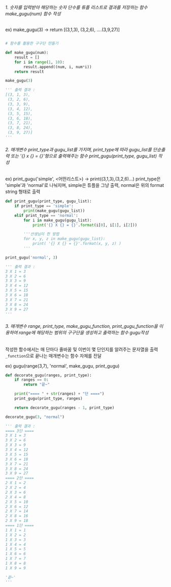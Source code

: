 ###### 1. 숫자를 입력받아 해당하는 숫자 단수를 튜플 리스트로 결과를 저장하는 함수 make_gugu(num) 함수 작성
ex) make_gugu(3) -> return [(3,1,3), (3,2,6), ....(3,9,27)]

```python

# 함수를 활용한 구구단 만들기

def make_gugu(num):
    result = []
    for i in range(1, 10):
        result.append((num, i, num*i))
    return result

make_gugu(3)

''' 출력 결과 :
[(3, 1, 3),
 (3, 2, 6),
 (3, 3, 9),
 (3, 4, 12),
 (3, 5, 15),
 (3, 6, 18),
 (3, 7, 21),
 (3, 8, 24),
 (3, 9, 27)]
'''
```

###### 2. 매개변수 print_type과 gugu_list를 가지며,  print_type에 따라 gugu_list를 단순출력 또는 '{} x {} = {}'형으로 출력해주는 함수 print_gugu(print_type, gugu_list) 작성
ex) print_gugu('simple', <어떤리스트>) -> print((3,1,3),(3,2,6)...)
print_type은 'simple'과 'normal'로 나눠지며, simple은 튜플을 그냥 출력, normal은 위의 format string 형태로 출력

```python
def print_gugu(print_type, gugu_list):
    if print_type == 'simple':
        print(make_gugu(gugu_list))
    elif print_type == 'normal':
        for i in make_gugu(gugu_list):
            print('{} X {} = {}'.format(i[0], i[1], i[2]))

        '''선생님이 한 방법
        for x, y, z in make_gugu(gugu_list):
            print( '{} X {} = {}'.format(x, y, z) )
        '''

print_gugu('normal', 3)

''' 출력 결과 :
3 X 1 = 3
3 X 2 = 6
3 X 3 = 9
3 X 4 = 12
3 X 5 = 15
3 X 6 = 18
3 X 7 = 21
3 X 8 = 24
3 X 9 = 27
'''
```

###### 3. 매개변수 range, print_type, make_gugu_function, print_gugu_function을 이용하여 range에 해당하는 범위의 구구단을 생성하고 출력하는 함수 gugu작성
작성한 함수에서는 매 단마다 줄바꿈 및 이번이 몇 단인지를 알려주는 문자열을 출력 `_function`으로 끝나는 매개변수는 함수 자체를 전달

ex) gugu(range(3,7), 'normal', make_gugu, print_gugu)

```python
def decorate_gugu(ranges, print_type):
    if ranges == 0:
        return "끝~"

    print("==== " + str(ranges) + "단 ====")
    print_gugu(print_type, ranges)

    return decorate_gugu(ranges - 1, print_type)

decorate_gugu(3, "normal")

''' 출력 결과 :
==== 3단 ====
3 X 1 = 3
3 X 2 = 6
3 X 3 = 9
3 X 4 = 12
3 X 5 = 15
3 X 6 = 18
3 X 7 = 21
3 X 8 = 24
3 X 9 = 27
==== 2단 ====
2 X 1 = 2
2 X 2 = 4
2 X 3 = 6
2 X 4 = 8
2 X 5 = 10
2 X 6 = 12
2 X 7 = 14
2 X 8 = 16
2 X 9 = 18
==== 1단 ====
1 X 1 = 1
1 X 2 = 2
1 X 3 = 3
1 X 4 = 4
1 X 5 = 5
1 X 6 = 6
1 X 7 = 7
1 X 8 = 8
1 X 9 = 9

'끝~'
'''
```
